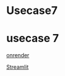 # Usecase7
# usecase 7

 [onrender](https://api-nx09.onrender.com/docs)
 
 
 [Streamlit](http://172.20.10.2:8501/)
